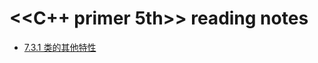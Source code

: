# <<C++ primer 5th>> reading notes

* [7.3.1 类的其他特性](https://github.com/tsubaki-san/Cpp-primer/blob/master/Class/7.3%20%E7%B1%BB%E7%9A%84%E5%85%B6%E4%BB%96%E7%89%B9%E6%80%A7.md)
